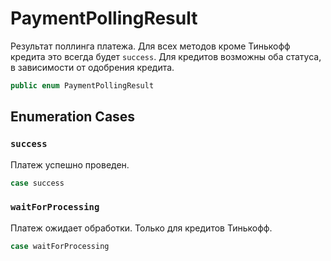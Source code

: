 # PaymentPollingResult

Результат поллинга платежа. Для всех методов кроме Тинькофф кредита это всегда будет `success`.
Для кредитов возможны оба статуса, в зависимости от одобрения кредита.

``` swift
public enum PaymentPollingResult 
```

## Enumeration Cases

### `success`

Платеж успешно проведен.

``` swift
case success
```

### `waitForProcessing`

Платеж ожидает обработки. Только для кредитов Тинькофф.

``` swift
case waitForProcessing
```
